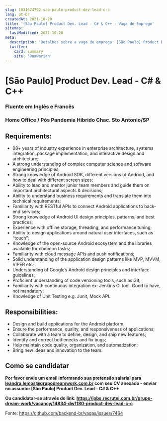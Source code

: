 ```yaml
---
slug: 1031674792-sao-paulo-product-dev-lead-c-c
lang: pt-br
createdAt: 2021-10-20
title: '[São Paulo] Product Dev. Lead - C# & C++ - Vaga de Emprego'
sitemap:
  lastModified: 2021-10-20
meta:
  description: 'Detalhes sobre a vaga de emprego: [São Paulo] Product Dev. Lead - C# & C++'
  twitter:
    card: summary
    site: '@nawarian'
---
```


# [São Paulo] Product Dev. Lead - C# & C++

### Fluente em Inglês e Francês

### Home Office / Pós Pandemia Hibrido Chac. Sto Antonio/SP

## Requirements:

- 08+ years of industry experience in enterprise architecture, systems integration, package implementation, and interactive design and architecture;
- A strong understanding of complex computer science and software engineering principles;
- Strong knowledge of Android SDK, different versions of Android, and how to deal with different screen sizes;
- Ability to lead and mentor junior team members and guide them on important architectural aspects & decisions;
- Ability to understand business requirements and translate them into technical requirements;
- Familiarity with RESTful APIs to connect Android applications to back-end services;
- Strong knowledge of Android UI design principles, patterns, and best practices;
- Experience with offline storage, threading, and performance tuning;
- Ability to design applications around natural user interfaces, such as “touch”;
- Knowledge of the open-source Android ecosystem and the libraries available for common tasks;
- Familiarity with cloud message APIs and push notifications;
- Solid understanding of the application design patterns like MVP, MVVM, VIPER etc;
- Understanding of Google’s Android design principles and interface guidelines;
- Proficient understanding of code versioning tools, such as Git;
- Familiarity with continuous integration ex: Jenkins CI tool. Good to have, not mandatory;
- Knowledge of Unit Testing e.g. Junit, Mock API.

## Responsibilities:

- Design and build applications for the Android platform;
- Ensure the performance, quality, and responsiveness of applications;
- Collaborate with a team to define, design, and ship new features;
- Identify and correct bottlenecks and fix bugs;
- Help maintain code quality, organization, and automatization;
- Bring new ideas and innovation to the team.

## Como se candidatar

**Por favor envie um email informando sua pretensão salarial para leandro.lemos@grupodreamwork.com.br com seu CV anexado - enviar no assunto: [São Paulo] Product Dev. Lead - C# & C++**

**Ou candidatar-se através do link: https://jobs.recrutei.com.br/grupo-dream-work/vacancy/14834-dw1180-product-dev-lead-c-c**

Fonte: https://github.com/backend-br/vagas/issues/7464